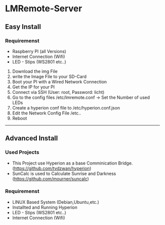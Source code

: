 # LMRemote-Server

## Easy Install

### Requiremenst
- Raspberry PI (all Versions)
- Internet Connection (Wifi)
- LED - Stips (WS2801 etc..)

1. Download the img File
2. write the Image File to your SD-Card
3. Boot your PI with a Wired Network Connection
4. Get the IP for your PI
5. Connect via SSH (User: root, Password: licht)
6. Go to the config files /etc/lmremote.conf -> Set the Number of used LEDs
7. Create a hyperion conf file to /etc/hyperion.conf.json
8. Edit the Network Config File /etc..
9. Reboot



---
## Advanced Install
### Used Projects

- This Project use Hyperion as a base Comminication Bridge. (https://github.com/tvdzwan/hyperion)
- SunCalc is used to Calculate Sunrise and Darkness (https://github.com/mourner/suncalc)

### Requiremenst

- LINUX Based System (Debian,Ubuntu,etc.)
- Installted and Running Hyperion
- LED - Stips (WS2801 etc..)
- Internet Connection (Wifi)
